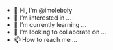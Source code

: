 - 👋 Hi, I’m @imoleboiy
- 👀 I’m interested in ...
- 🌱 I’m currently learning ...
- 💞️ I’m looking to collaborate on ...
- 📫 How to reach me ...

<!---
imoleboiy/imoleboiy is a ✨ special ✨ repository because its `README.md` (this file) appears on your GitHub profile.
You can click the Preview link to take a look at your changes.
--->
